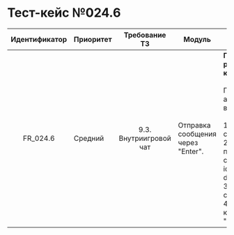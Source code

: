 # Тест-кейс №024.6

| Идентификатор | Приоритет | Требование ТЗ | Модуль | Шаги тест-кейса | Ожидаемый результат |
| :---: | ----- | :---: | ----- | ----- | ----- |
|   FR\_024.6 |   Средний |   9.3. Внутриигровой чат   |  Отправка сообщения через "Enter". |   **Проверка работы кнопки Enter.** <br><br> Пользователь авторизован в игре. <br><br> 1\. Открыть сайт.<br>2\. Открыть поле ввода сообщения с id'test-chat-div-input'. <br>3\. Написать сообщение. <br>4\. Нажать на кнопку "Enter". | Сообщение отправляется в чат. |

 
